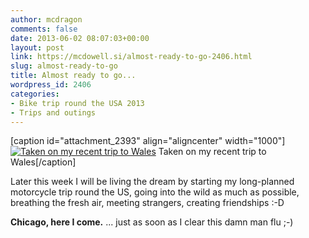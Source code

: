```yaml
---
author: mcdragon
comments: false
date: 2013-06-02 08:07:03+00:00
layout: post
link: https://mcdowell.si/almost-ready-to-go-2406.html
slug: almost-ready-to-go
title: Almost ready to go...
wordpress_id: 2406
categories:
- Bike trip round the USA 2013
- Trips and outings
---
```


[caption id="attachment_2393" align="aligncenter" width="1000"][![Taken on my recent trip to Wales](https://dwlcvfkt1l4wn.cloudfront.net/2013/05/bike_at_scollock_1-1.jpg)](https://dwlcvfkt1l4wn.cloudfront.net/2013/05/bike_at_scollock_1.jpg) Taken on my recent trip to Wales[/caption]


Later this week I will be living the dream by starting my long-planned motorcycle trip round the US, going into the wild as much as possible, breathing the fresh air, meeting strangers, creating friendships :-D




**Chicago, here I come.**
... just as soon as I clear this damn man flu ;-)
